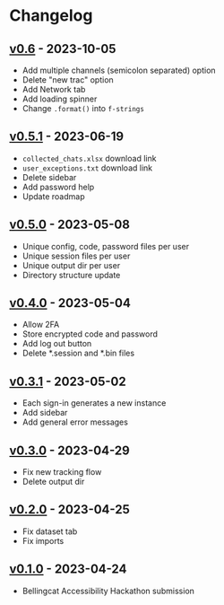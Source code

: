 # Changelog

## [v0.6](https://github.com/claromes/telegramtrac/releases/tag/v0.6) - 2023-10-05
- Add multiple channels (semicolon separated) option
- Delete "new trac" option
- Add Network tab
- Add loading spinner
- Change `.format()` into `f-strings`

## [v0.5.1](https://github.com/claromes/telegramtrac/releases/tag/v0.5.1) - 2023-06-19
- `collected_chats.xlsx` download link
- `user_exceptions.txt` download link
- Delete sidebar
- Add password help
- Update roadmap

## [v0.5.0](https://github.com/claromes/telegramtrac/releases/tag/v0.5.0) - 2023-05-08
- Unique config, code, password files per user
- Unique session files per user
- Unique output dir per user
- Directory structure update

## [v0.4.0](https://github.com/claromes/telegramtrac/releases/tag/v0.4.0) - 2023-05-04
- Allow 2FA
- Store encrypted code and password
- Add log out button
- Delete *.session and *.bin files

## [v0.3.1](https://github.com/claromes/telegramtrac/releases/tag/v0.3.1) - 2023-05-02
- Each sign-in generates a new instance
- Add sidebar
- Add general error messages

## [v0.3.0](https://github.com/claromes/telegramtrac/releases/tag/v0.3.0) - 2023-04-29
- Fix new tracking flow
- Delete output dir

## [v0.2.0](https://github.com/claromes/telegramtrac/releases/tag/v0.2.0) - 2023-04-25
- Fix dataset tab
- Fix imports

## [v0.1.0](https://github.com/claromes/telegramtrac/releases/tag/v0.1.0) - 2023-04-24
- Bellingcat Accessibility Hackathon submission